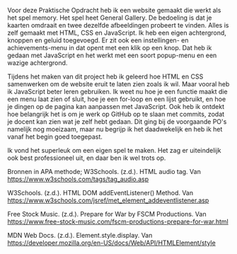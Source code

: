 Voor deze Praktische Opdracht heb ik een website gemaakt die werkt als het spel memory. Het spel heet General Gallery. De bedoeling is dat je kaarten omdraait en twee dezelfde afbeeldingen probeert te vinden. Alles is zelf gemaakt met HTML, CSS en JavaScript. Ik heb een eigen achtergrond, knoppen en geluid toegevoegd. Er zit ook een instellingen- en achievements-menu in dat opent met een klik op een knop. Dat heb ik gedaan met JavaScript en het werkt met een soort popup-menu en een wazige achtergrond.

Tijdens het maken van dit project heb ik geleerd hoe HTML en CSS samenwerken om de website eruit te laten zien zoals ik wil. Maar vooral heb ik JavaScript beter leren gebruiken. Ik weet nu hoe je een functie maakt die een menu laat zien of sluit, hoe je een for-loop en een lijst gebruikt, en hoe je dingen op de pagina kan aanpassen met JavaScript. Ook heb ik ontdekt hoe belangrijk het is om je werk op GitHub op te slaan met commits, zodat je docent kan zien wat je zelf hebt gedaan. Dit ging bij de voorgaande PO's namelijk nog moeizaam, maar nu begrijp ik het daadwekelijk en heb ik het vanaf het begin goed toegepast.

Ik vond het superleuk om een eigen spel te maken. Het zag er uiteindelijk ook best professioneel uit, en daar ben ik wel trots op.

Bronnen in APA methode;
W3Schools. (z.d.). HTML audio tag. Van https://www.w3schools.com/tags/tag_audio.asp

W3Schools. (z.d.). HTML DOM addEventListener() Method. Van https://www.w3schools.com/jsref/met_element_addeventlistener.asp

Free Stock Music. (z.d.). Prepare for War by FSCM Productions. Van https://www.free-stock-music.com/fscm-productions-prepare-for-war.html

MDN Web Docs. (z.d.). Element.style.display. Van https://developer.mozilla.org/en-US/docs/Web/API/HTMLElement/style
